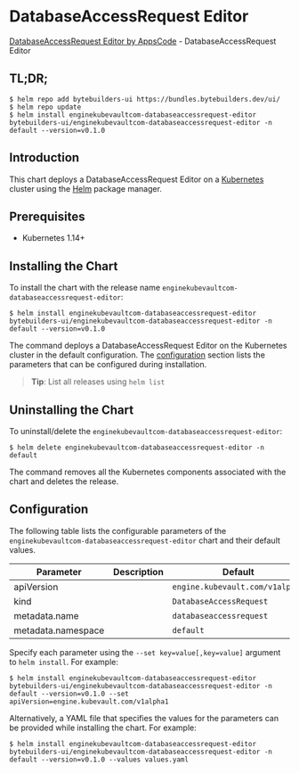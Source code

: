# DatabaseAccessRequest Editor

[DatabaseAccessRequest Editor by AppsCode](https://byte.builders) - DatabaseAccessRequest Editor

## TL;DR;

```console
$ helm repo add bytebuilders-ui https://bundles.bytebuilders.dev/ui/
$ helm repo update
$ helm install enginekubevaultcom-databaseaccessrequest-editor bytebuilders-ui/enginekubevaultcom-databaseaccessrequest-editor -n default --version=v0.1.0
```

## Introduction

This chart deploys a DatabaseAccessRequest Editor on a [Kubernetes](http://kubernetes.io) cluster using the [Helm](https://helm.sh) package manager.

## Prerequisites

- Kubernetes 1.14+

## Installing the Chart

To install the chart with the release name `enginekubevaultcom-databaseaccessrequest-editor`:

```console
$ helm install enginekubevaultcom-databaseaccessrequest-editor bytebuilders-ui/enginekubevaultcom-databaseaccessrequest-editor -n default --version=v0.1.0
```

The command deploys a DatabaseAccessRequest Editor on the Kubernetes cluster in the default configuration. The [configuration](#configuration) section lists the parameters that can be configured during installation.

> **Tip**: List all releases using `helm list`

## Uninstalling the Chart

To uninstall/delete the `enginekubevaultcom-databaseaccessrequest-editor`:

```console
$ helm delete enginekubevaultcom-databaseaccessrequest-editor -n default
```

The command removes all the Kubernetes components associated with the chart and deletes the release.

## Configuration

The following table lists the configurable parameters of the `enginekubevaultcom-databaseaccessrequest-editor` chart and their default values.

|     Parameter      | Description |             Default             |
|--------------------|-------------|---------------------------------|
| apiVersion         |             | `engine.kubevault.com/v1alpha1` |
| kind               |             | `DatabaseAccessRequest`         |
| metadata.name      |             | `databaseaccessrequest`         |
| metadata.namespace |             | `default`                       |


Specify each parameter using the `--set key=value[,key=value]` argument to `helm install`. For example:

```console
$ helm install enginekubevaultcom-databaseaccessrequest-editor bytebuilders-ui/enginekubevaultcom-databaseaccessrequest-editor -n default --version=v0.1.0 --set apiVersion=engine.kubevault.com/v1alpha1
```

Alternatively, a YAML file that specifies the values for the parameters can be provided while
installing the chart. For example:

```console
$ helm install enginekubevaultcom-databaseaccessrequest-editor bytebuilders-ui/enginekubevaultcom-databaseaccessrequest-editor -n default --version=v0.1.0 --values values.yaml
```
